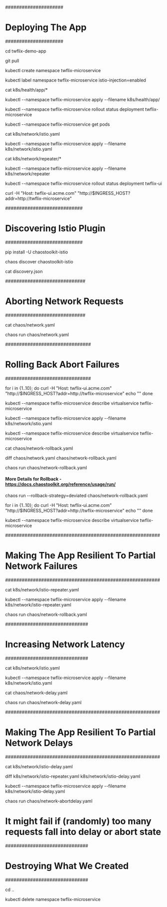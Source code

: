 #####################
# Deploying The App #
#####################

cd twflix-demo-app

git pull

kubectl create namespace twflix-microservice

kubectl label namespace twflix-microservice istio-injection=enabled

cat k8s/health/app/*

kubectl --namespace twflix-microservice apply --filename k8s/health/app/

kubectl --namespace twflix-microservice rollout status deployment twflix-microservice

kubectl --namespace twflix-microservice get pods

cat k8s/network/istio.yaml

kubectl --namespace twflix-microservice apply --filename k8s/network/istio.yaml

cat k8s/network/repeater/*

kubectl --namespace twflix-microservice apply --filename k8s/network/repeater

kubectl --namespace twflix-microservice rollout status deployment twflix-ui

curl -H "Host: twflix-ui.acme.com" "http://$INGRESS_HOST?addr=http://twflix-microservice"

############################
# Discovering Istio Plugin #
############################

pip install -U chaostoolkit-istio

chaos discover chaostoolkit-istio

cat discovery.json

#############################
# Aborting Network Requests #
#############################

cat chaos/network.yaml

chaos run chaos/network.yaml

###############################
# Rolling Back Abort Failures #
###############################

for i in {1..10}; 
do 
curl -H "Host: twflix-ui.acme.com" "http://$INGRESS_HOST?addr=http://twflix-microservice" 
echo ""
done

kubectl --namespace twflix-microservice describe virtualservice twflix-microservice

kubectl --namespace twflix-microservice apply --filename k8s/network/istio.yaml

kubectl --namespace twflix-microservice describe virtualservice twflix-microservice

cat chaos/network-rollback.yaml

diff chaos/network.yaml chaos/network-rollback.yaml

chaos run chaos/network-rollback.yaml

#### More Details for Rollback - https://docs.chaostoolkit.org/reference/usage/run/

chaos run --rollback-strategy=deviated chaos/network-rollback.yaml

for i in {1..10};
do
curl -H "Host: twflix-ui.acme.com" "http://$INGRESS_HOST?addr=http://twflix-microservice"
echo ""
done

kubectl --namespace twflix-microservice describe virtualservice twflix-microservice 
    
########################################################
# Making The App Resilient To Partial Network Failures #
########################################################

cat k8s/network/istio-repeater.yaml

kubectl --namespace twflix-microservice apply --filename k8s/network/istio-repeater.yaml

chaos run chaos/network-rollback.yaml 

##############################
# Increasing Network Latency #
##############################

cat k8s/network/istio.yaml                                             
                                                                       
kubectl --namespace twflix-microservice apply --filename k8s/network/istio.yaml   

cat chaos/network-delay.yaml

chaos run chaos/network-delay.yaml

########################################################  
#  Making The App Resilient To Partial Network Delays  #  
########################################################  

cat k8s/network/istio-delay.yaml

diff k8s/network/istio-repeater.yaml k8s/network/istio-delay.yaml

kubectl --namespace twflix-microservice apply --filename k8s/network/istio-delay.yaml

chaos run chaos/network-abortdelay.yaml
    
# It might fail if (randomly) too many requests fall into delay or abort state

##############################
# Destroying What We Created #
##############################

cd ..

kubectl delete namespace twflix-microservice